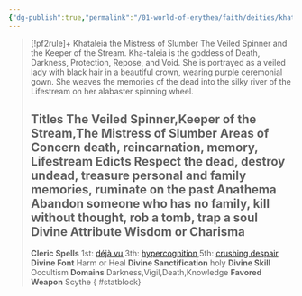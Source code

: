 ```yaml
---
{"dg-publish":true,"permalink":"/01-world-of-erythea/faith/deities/khataleia/","title":"Khataleia the Mistress of Slumber","tags":["Deity"],"dgShowInlineTitle":true,"noteIcon":""}
---
```


>[!pf2rule]+ Khataleia the Mistress of Slumber
>The Veiled Spinner and the Keeper of the Stream. Kha-taleia is the goddess of Death, Darkness, Protection, Repose, and Void. She is portrayed as a veiled lady with black hair in a beautiful crown, wearing purple ceremonial gown. She weaves the memories of the dead into the silky river of the Lifestream on her alabaster spinning wheel.
> 
> **Titles**  The Veiled Spinner,Keeper of the Stream,The Mistress of Slumber
> **Areas of Concern**  death, reincarnation, memory, Lifestream
> **Edicts**  Respect the dead, destroy undead, treasure personal and family memories, ruminate on the past
> **Anathema**  Abandon someone who has no family, kill without thought, rob a tomb, trap a soul
> **Divine Attribute**  Wisdom or Charisma
> ---
> **Cleric Spells** 1st: [déjà vu](https://pf2easy.com/index.php?id=8496&name=déjà_vu),3th: [hypercognition](https://pf2easy.com/index.php?id=1370&name=hypercognition),5th: [crushing despair](https://pf2easy.com/index.php?id=1271&name=crushing_despair)
> **Divine Font**  Harm or Heal
> **Divine Sanctification**  holy
> **Divine Skill**  Occultism
> **Domains**  Darkness,Vigil,Death,Knowledge
> **Favored Weapon**  Scythe 
{ #statblock}


 